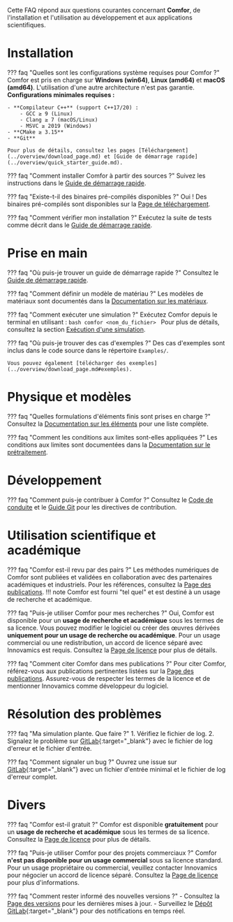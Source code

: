 Cette FAQ répond aux questions courantes concernant **Comfor**, de l'installation et l'utilisation au développement et aux applications scientifiques.

# Installation

??? faq "Quelles sont les configurations système requises pour Comfor ?"
    Comfor est pris en charge sur **Windows (win64)**, **Linux (amd64)** et **macOS (amd64)**. L'utilisation d'une autre architecture n'est pas garantie.
    **Configurations minimales requises :**

    - **Compilateur C++** (support C++17/20) :
        - GCC ≥ 9 (Linux)
        - Clang ≥ 7 (macOS/Linux)
        - MSVC ≥ 2019 (Windows)
    - **CMake ≥ 3.15**
    - **Git**

    Pour plus de détails, consultez les pages [Téléchargement](../overview/download_page.md) et [Guide de démarrage rapide](../overview/quick_starter_guide.md).

??? faq "Comment installer Comfor à partir des sources ?"
    Suivez les instructions dans le [Guide de démarrage rapide](../overview/quick_starter_guide.md).

??? faq "Existe-t-il des binaires pré-compilés disponibles ?"
    Oui ! Des binaires pré-compilés sont disponibles sur la [Page de téléchargement](../overview/download_page.md).

??? faq "Comment vérifier mon installation ?"
    Exécutez la suite de tests comme décrit dans le [Guide de démarrage rapide](../overview/quick_starter_guide.md#execution_et_tests).

# Prise en main

??? faq "Où puis-je trouver un guide de démarrage rapide ?"
    Consultez le [Guide de démarrage rapide](../overview/quick_starter_guide.md).

??? faq "Comment définir un modèle de matériau ?"
    Les modèles de matériaux sont documentés dans la [Documentation sur les matériaux](../docs/docs_materials.md).

??? faq "Comment exécuter une simulation ?"
    Exécutez Comfor depuis le terminal en utilisant :
    ```bash
    comfor <nom_du_fichier>
    ```
    Pour plus de détails, consultez la section [Exécution d'une simulation](../docs/docs_analysis.md).

??? faq "Où puis-je trouver des cas d'exemples ?"
    Des cas d'exemples sont inclus dans le code source dans le répertoire `Examples/`.

    Vous pouvez également [télécharger des exemples](../overview/download_page.md#exemples).

# Physique et modèles

??? faq "Quelles formulations d'éléments finis sont prises en charge ?"
    Consultez la [Documentation sur les éléments](../docs/docs_elements.md) pour une liste complète.

??? faq "Comment les conditions aux limites sont-elles appliquées ?"
    Les conditions aux limites sont documentées dans la [Documentation sur le prétraitement](../docs/docs_preprocessing.md).

# Développement

??? faq "Comment puis-je contribuer à Comfor ?"
    Consultez le [Code de conduite](../developers/dev_code_of_conduct.md) et le [Guide Git](../developers/dev_git.md) pour les directives de contribution.

# Utilisation scientifique et académique

??? faq "Comfor est-il revu par des pairs ?"
    Les méthodes numériques de Comfor sont publiées et validées en collaboration avec des partenaires académiques et industriels.
    Pour les références, consultez la [Page des publications](../news/news_publications.md).
    !!! note
        Comfor est fourni "tel quel" et est destiné à un usage de recherche et académique.

??? faq "Puis-je utiliser Comfor pour mes recherches ?"
    Oui, Comfor est disponible pour un **usage de recherche et académique** sous les termes de sa licence.
    Vous pouvez modifier le logiciel ou créer des œuvres dérivées **uniquement pour un usage de recherche ou académique**.
    Pour un usage commercial ou une redistribution, un accord de licence séparé avec Innovamics est requis.
    Consultez la [Page de licence](../developers/dev_license.md) pour plus de détails.

??? faq "Comment citer Comfor dans mes publications ?"
    Pour citer Comfor, référez-vous aux publications pertinentes listées sur la [Page des publications](../news/news_publications.md).
    Assurez-vous de respecter les termes de la licence et de mentionner Innovamics comme développeur du logiciel.

# Résolution des problèmes

??? faq "Ma simulation plante. Que faire ?"
    1. Vérifiez le fichier de log.
    2. Signalez le problème sur [GitLab](https://gitlab.com/comfor/comfor){:target="_blank"} avec le fichier de log d'erreur et le fichier d'entrée.

??? faq "Comment signaler un bug ?"
    Ouvrez une issue sur [GitLab](https://gitlab.com/comfor/comfor){:target="_blank"} avec un fichier d'entrée minimal et le fichier de log d'erreur complet.

# Divers

??? faq "Comfor est-il gratuit ?"
    Comfor est disponible **gratuitement** pour un **usage de recherche et académique** sous les termes de sa licence.
    Consultez la [Page de licence](../developers/dev_license.md) pour plus de détails.

??? faq "Puis-je utiliser Comfor pour des projets commerciaux ?"
    Comfor **n'est pas disponible pour un usage commercial** sous sa licence standard.
    Pour un usage propriétaire ou commercial, veuillez contacter Innovamics pour négocier un accord de licence séparé.
    Consultez la [Page de licence](../developers/dev_license.md) pour plus d'informations.

??? faq "Comment rester informé des nouvelles versions ?"
    - Consultez la [Page des versions](../news/news_versions.md) pour les dernières mises à jour.
    - Surveillez le [Dépôt GitLab](https://gitlab.com/comfor/comfor){:target="_blank"} pour des notifications en temps réel.
